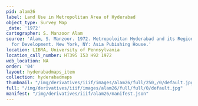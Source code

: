 ```yaml
---
pid: alam26
label: Land Use in Metropolitan Area of Hyderabad
object_type: Survey Map
_date: '1972'
cartographer: S. Manzoor Alam
source: 'Alam, S. Manzoor. 1972. Metropoloitan Hyderabad and its Region: A Strategy
  for Development. New York, NY: Asia Pubishing House.'
location: LIBRA, University of Pennsylvania
location_call_number: HT395 I53 H92 1972
web_location: NA
order: '04'
layout: hyderabadmaps_item
collection: hyderabadmaps
thumbnail: "/img/derivatives/iiif/images/alam26/full/250,/0/default.jpg"
full: "/img/derivatives/iiif/images/alam26/full/full/0/default.jpg"
manifest: "/img/derivatives/iiif/alam26/manifest.json"
---
```


